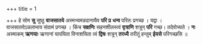 +++
title = 1

+++
हे सोम **सु** सुष्ठु **वाजसातये** अस्मभ्यमन्नदानायैव **परि** **प्र** **धन्व** परितः प्रगच्छ । यद्वा । वाजसातयेऽन्नलाभाय संग्रामं प्रगच्छ । किंच **सक्षणिः** सहनशीलस्त्वं **वृत्राणि** शत्रून् **परि** गच्छ। तदेवोच्यते । **नः** अस्माकम् **ऋणयाः** ऋणानां यापयिता विनाशयिता त्वं **द्विषः** शत्रून् **तरध्यै** तरीतुं हन्तुम् **ईयसे** परिगच्छसि ॥